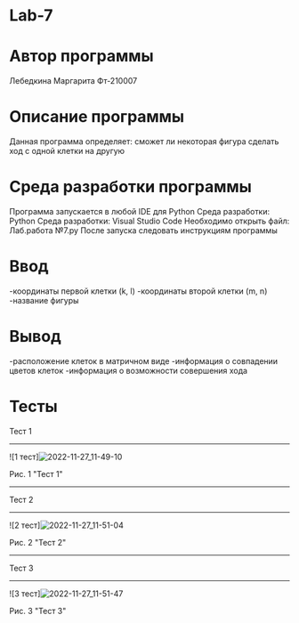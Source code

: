 # Lab-7
# Автор программы
Лебедкина Маргарита Фт-210007
# Описание программы
Данная программа определяет: сможет ли некоторая фигура сделать ход с одной клетки на другую
# Среда разработки программы
Программа запускается в любой IDE для Python
Среда разработки: Python
Среда разработки: Visual Studio Code
Необходимо открыть файл: Лаб.работа №7.py
После запуска следовать инструкциям программы
# Ввод
-координаты первой клетки (k, l)
-координаты второй клетки (m, n)
-название фигуры
# Вывод
-расположение клеток в матричном виде
-информация о совпадении цветов клеток
-информация о возможности совершения хода

# Тесты
Тест 1
___
![1 тест]![2022-11-27_11-49-10](https://user-images.githubusercontent.com/113675455/204123194-3aa812ca-f792-42c1-b24a-2d2b3a42d4aa.png)

Рис. 1 "Тест 1"
___
Тест 2
___
![2 тест]![2022-11-27_11-51-04](https://user-images.githubusercontent.com/113675455/204123198-08539615-0161-4fe0-b5a8-61beaef59d2d.png)

Рис. 2 "Тест 2"
___
Тест 3
___
![3 тест]![2022-11-27_11-51-47](https://user-images.githubusercontent.com/113675455/204123201-ab6fa9a3-40b5-4b0c-a4ec-d2fe37ba6428.png)

Рис. 3 "Тест 3"


